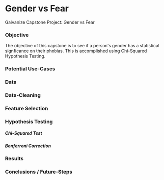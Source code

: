 # Gender vs Fear
Galvanize Capstone Project: Gender vs Fear 

### Objective
The objective of this capstone is to see if a person's gender has a statistical signficance on their phobias. This is accomplished using Chi-Squared Hypothesis Testing.

### Potential Use-Cases

### Data

### Data-Cleaning

### Feature Selection

### Hypothesis Testing

##### Chi-Squared Test

##### Bonferroni Correction

### Results

### Conclusions / Future-Steps
